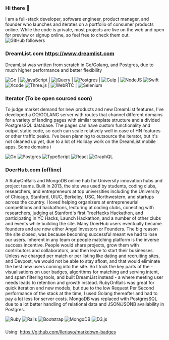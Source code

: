### Hi there 👋

I am a full-stack developer, software engineer, product manager, and founder who launches and iterates on a portfolio of consumer products online. While the code is private, most projects are live on the web and open for preview or signup online, so feel free to check them out. 
![GitHub followers](https://img.shields.io/github/followers/deftworker?style=social)

### DreamList.com https://www.dreamlist.com 
DreamList was written from scratch in Go/Golang, and Postgres, due to much higher performance and better flexibility 

![Go](https://golang.org/) |
![JavaScript](https://www.w3schools.com/js/DEFAULT.asp) |
![jQuery](https://jquery.com/) |
![Postgres](https://www.postgresql.org/) |
![Gulp](https://gulpjs.com/) |
![NodeJS](https://img.shields.io/badge/node.js-6DA55F?style=for-the-badge&logo=node.js&logoColor=white)
![Swift](https://img.shields.io/badge/swift-F54A2A?style=for-the-badge&logo=swift&logoColor=white)
![Xcode](https://img.shields.io/badge/Xcode-007ACC?style=for-the-badge&logo=Xcode&logoColor=white)
![Three.js](https://threejs.org/) |
![WebRTC](https://webrtc.org/) |
![Selenium](https://www.selenium.dev/)

### Iterator (To be open sourced soon)
To judge market demand for new products and new DreamList features, I've developed a GO/GOLANG server with routes that channel different domains for a variety of landing pages with similar template structure and a divided PostgresSQL database. The pages can have custom functionality and output static code, so each can scale relatively well in case of HN features or other traffic peaks. I've been planning to outsource the iterator, but it's not cleaned up yet, due to a lot of Holiday work on the DreamList mobile apps. Some domains i

![Go](https://img.shields.io/badge/go-%2300ADD8.svg?style=for-the-badge&logo=go&logoColor=white)
![Postgres](https://img.shields.io/badge/postgres-%23316192.svg?style=for-the-badge&logo=postgresql&logoColor=white)
![TypeScript](https://img.shields.io/badge/typescript-%23007ACC.svg?style=for-the-badge&logo=typescript&logoColor=white)
![React](https://img.shields.io/badge/react-%2320232a.svg?style=for-the-badge&logo=react&logoColor=%2361DAFB)
![GraphQL](https://graphql.org/)

### DoerHub.com (offline)
A RubyOnRails and MongoDB online hub for University innovation hubs and project teams. Built in 2013, the site was used by students, coding clubs, researchers, and entrepreneurs at top universities including the University of Chicago, Stanford, UIUC, Berkeley, USC, Northwestern, and startups across the country. I loved helping organizers at entrepreneurial competitions and hackathons, lecturing at coding clubs, conecting with researchers, judging at Stanford's first TreeHacks Hackathon, and participating in YC Hacks, Launch Hackathon, and a number of other clubs and events while building the site. Many DoerHub users eventually became founders and are now either Angel Investors or Founders. The big reason the site closed, was because becoming successful meant we had to lose our users. Inherent in any team or people matching platform is the inverse success incentive. People would share projects, grow them with contributors and collaborators, and then leave to start their businesses. Unless we charged per match or per listing like dating and recruiting sites, and Devpost, we would not be able to stay afloat, and that would eliminate the best new users coming into the site. So I took the key parts of the - visualisations on user badges, algorithms for matching and serving intent, and spam filtering tools, and built DreamList instead - a where meeting user needs leads to retention and growth instead. RubyOnRails was great for quick iteration and new models, but due to the low Request Per Second performance of the stack at the time, I used Golang thereafter and had to pay a lot less for server costs. MongoDB was replaced with PostgresSQL due to a lot better handling of relational data and JSON/JSONB availability in Postgres.  

![Ruby](https://img.shields.io/badge/ruby-%23CC342D.svg?style=for-the-badge&logo=ruby&logoColor=white)
![Rails](https://img.shields.io/badge/rails-%23CC0000.svg?style=for-the-badge&logo=ruby-on-rails&logoColor=white)
![Bootstrap](https://img.shields.io/badge/bootstrap-%23563D7C.svg?style=for-the-badge&logo=bootstrap&logoColor=white)
![MongoDB](https://img.shields.io/badge/bootstrap-%23563D7C.svg?style=for-the-badge&logo=bootstrap&logoColor=white)
![D3.js](https://d3js.org/)

### 

<!--
**deftworker/deftworker** is a ✨ _special_ ✨ repository because its `README.md` (this file) appears on your GitHub profile.

Here are some ideas to get you started:

- 🔭 I’m currently working on ...
- 🌱 I’m currently learning ...
- 👯 I’m looking to collaborate on ...
- 🤔 I’m looking for help with ...
- 💬 Ask me about ...
- 📫 How to reach me: ...
- 😄 Pronouns: ...
- ⚡ Fun fact: ...
-->
Using: https://github.com/Ileriayo/markdown-badges

